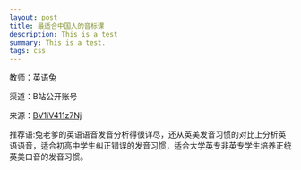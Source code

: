 ```yaml
---
layout: post
title: 最适合中国人的音标课
description: This is a test
summary: This is a test.
tags: css
---
```


教师：英语兔

渠道：B站公开账号

来源：[BV1iV411z7Nj](https://www.bilibili.com/video/BV1iV411z7Nj)

推荐语:兔老爹的英语语音发音分析得很详尽，还从英美发音习惯的对比上分析英语语音，适合初高中学生纠正错误的发音习惯，适合大学英专非英专学生培养正统英美口音的发音习惯。
